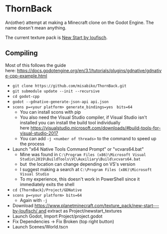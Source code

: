 # ThornBack

An(other) attempt at making a Minecraft clone on the Godot Engine.
The name doesn't mean anything.

The current texture pack is [New Start by loufisch](https://www.planetminecraft.com/texture_pack/new-start---by-loufisch/).

## Compiling
Most of this follows the guide here: https://docs.godotengine.org/en/3.1/tutorials/plugins/gdnative/gdnative-cpp-example.html

- `git clone https://github.com/misabiko/ThornBack.git`
- `git submodule update --init --recursive`
- `cd godot-cpp`
- `godot --gdnative-generate-json-api api.json`
- `scons p=<your platform> generate_bindings=yes　bits=64`
    - You can install scons with pip
    - You also need the Visual Studio compiler, if Visual Studio isn't installed you can install the build tool individually here https://visualstudio.microsoft.com/downloads/#build-tools-for-visual-studio-2017
    - You can add `-j <number of threads>` to the command to speed up the process
- Launch "x64 Native Tools Command Prompt" or "vcvars64.bat"
    - Mine was found in `C:\Program Files (x86)\Microsoft Visual Studio\2019\BuildTools\VC\Auxiliary\Build\vcvars64.bat`
    - but  the location can change depending on VS's version
    - I suggest making a search at `C:\Program Files (x86)\Microsoft Visual Studio`
    - To my experience, this doesn't work in PowerShell since it immediately exits the shell
- `cd {ThornBack}/Project/GDNative`
- `scons p=<your platform> bits=64`
    - Again with `-j`
- Download https://www.planetminecraft.com/texture_pack/new-start---by-loufisch/ and extract as Project/newstart_textures
- Launch Godot, Import Project/project.godot
- Fix Dependencies → Fix Broken (top right button)
- Launch Scenes/World.tscn